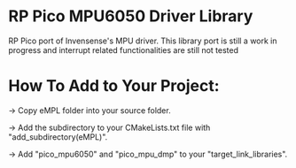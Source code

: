 # RP Pico MPU6050 Driver Library

RP Pico port of Invensense's MPU driver.
This library port is still a work in progress and interrupt related functionalities are still not tested

# How To Add to Your Project:

-> Copy eMPL folder into your source folder.

-> Add the subdirectory to your CMakeLists.txt file with "add_subdirectory(eMPL)".

-> Add "pico_mpu6050" and "pico_mpu_dmp" to your "target_link_libraries".
